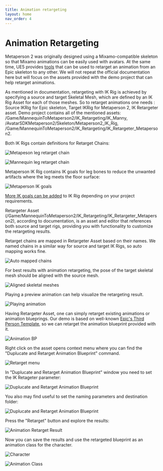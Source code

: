 ```yaml
---
title: Animation retargeting
layout: home
nav_order: 4
---
```


# [](#header-1)Animation Retargeting

Metaperson 2 was originally designed using a Mixamo-compatible skeleton so that Mixamo animations can be easily used with avatars. At the same time, UE5 provides [tools](https://docs.unrealengine.com/5.0/en-US/ik-rig-animation-retargeting-in-unreal-engine/) that can be used to retarget an animation from an Epic skeleton to any other. We will not repeat the official documentation here but will focus on the assets provided with the demo project that can help retarget animations.

As mentioned in documentation, retargeting with IK Rig is achieved by specifying a source and target Skeletal Mesh, which are defined by an IK Rig Asset for each of those meshes. So to retarget animations one needs : Source IKRig for Epic skeleton, Target IKRig for Metaperson 2, IK Retargeter asset. Demo project contains all of the mentioned assets: /Game/MannequinToMetaperson2/IK_Retargeting/IK_Manny, /AvatarSDKMetaperson2/Skeleton/Metaperson2_IK_Rig, /Game/MannequinToMetaperson2/IK_Retargeting/IK_Retargeter_Metaperson2. 

Both IK Rigs contain definitions for Retarget Chains:

![Metapeson leg retarget chain](assets/img/retargeting01.png)

![Mannequin leg retarget chain](assets/img/retargeting02.png)

Metaperson IK Rig contains IK goals for leg bones to reduce the unwanted artifacts where the leg meets the floor surface:

![Metaperson IK goals](assets/img/retargeting03.png)

[More IK goals can be added](https://docs.unrealengine.com/5.0/en-US/ik-rig-in-unreal-engine/) to IK Rig depending on your project  requirements. 

Retargeter Asset (/Game/MannequinToMetaperson2/IK_Retargeting/IK_Retargeter_Metaperson2), according to documentation, is an asset and editor that references both source and target rigs, providing you with functionality to customize the retargeting results. 

Retarget chains are mapped in Retargeter Asset based on their names. We named chains in a similar way for source and target IK Rigs, so auto mapping works fine.

![Auto mapped chains](assets/img/retargeting03_1.png)

For best results with animation retargeting, the pose of the target skeletal mesh should be aligned with the source mesh.

![Aligned skeletal meshes](assets/img/retargeting04.png)

Playing a preview animation can help visualize the retargeting result.

![Playing animation](assets/img/retargeting05.png)

Having Retargeter Asset, one can simply retarget existing animations or animation blueprings. Our demo is based on well-known [Epic's Third Person Template](https://docs.unrealengine.com/5.0/en-US/third-person-template-in-unreal-engine/), so we can retarget the animation blueprint provided with it.

![Animation BP](assets/img/retargeting06.png)

Right click on the asset opens context menu where you can find the "Duplucate and Retarget Animation Blueprint" command.

![Retarget menu](assets/img/retargeting07.png)

In "Duplucate and Retarget Animation Blueprint" window you need to set the IK Retageter parameter:

![Duplucate and Retarget Animation Blueprint](assets/img/retargeting08.png)

You also may find useful to set the naming parameters and destination folder:

![Duplucate and Retarget Animation Blueprint](assets/img/retargeting09.png)

Press the "Retarget" button and explore the results:

![Animation Retarget Result](assets/img/retargeting10.png)

Now you can save the results and use the retargeted blueprint as an animation class for the character.

![Character](assets/img/retargeting11.png)

![Animation Class](assets/img/retargeting12.png)